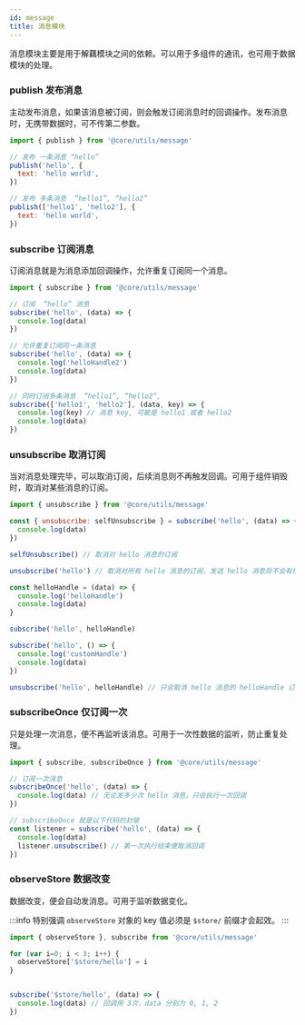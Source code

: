 ```yaml
---
id: message
title: 消息模块
---
```


消息模块主要是用于解藕模块之间的依赖。可以用于多组件的通讯，也可用于数据模块的处理。

### publish 发布消息

主动发布消息，如果该消息被订阅，则会触发订阅消息时的回调操作。发布消息时，无携带数据时，可不传第二参数。

```js
import { publish } from '@core/utils/message'

// 发布 一条消息 “hello”
publish('hello', {
  text: 'hello world',
})

// 发布 多条消息  “hello1”, “hello2”
publish(['hello1', 'hello2'], {
  text: 'hello world',
})
```

### subscribe 订阅消息

订阅消息就是为消息添加回调操作，允许重复订阅同一个消息。

```js
import { subscribe } from '@core/utils/message'

// 订阅  “hello” 消息
subscribe('hello', (data) => {
  console.log(data)
})

// 允许重复订阅同一条消息
subscribe('hello', (data) => {
  console.log('helloHandle2')
  console.log(data)
})

// 同时订阅多条消息  “hello1”, “hello2”,
subscribe(['hello1', 'hello2'], (data, key) => {
  console.log(key) // 消息 key, 可能是 hello1 或者 hello2
  console.log(data)
})
```

### unsubscribe 取消订阅

当对消息处理完毕，可以取消订阅，后续消息则不再触发回调。可用于组件销毁时，取消对某些消息的订阅。

```js
import { unsubscribe } from '@core/utils/message'

const { unsubscribe: selfUnsubscribe } = subscribe('hello', (data) => {
  console.log(data)
})

selfUnsubscribe() // 取消对 hello 消息的订阅

unsubscribe('hello') // 取消对所有 hello 消息的订阅，发送 hello 消息将不会有任何回调

const helloHandle = (data) => {
  console.log('helloHandle')
  console.log(data)
}

subscribe('hello', helloHandle)

subscribe('hello', () => {
  console.log('customHandle')
  console.log(data)
})

unsubscribe('hello', helloHandle) // 只会取消 hello 消息的 helloHandle 订阅
```

### subscribeOnce 仅订阅一次

只是处理一次消息，便不再监听该消息。可用于一次性数据的监听，防止重复处理。

```js
import { subscribe, subscribeOnce } from '@core/utils/message'

// 订阅一次消息
subscribeOnce('hello', (data) => {
  console.log(data) // 无论发多少次 hello 消息，只会执行一次回调
})

// subscribeOnce 就是以下代码的封装
const listener = subscribe('hello', (data) => {
  console.log(data)
  listener.unsubscribe() // 第一次执行结束便取消回调
})
```

### observeStore 数据改变

数据改变，便会自动发消息。可用于监听数据变化。

:::info 特别强调
`observeStore` 对象的 key 值必须是 `$store/` 前缀才会起效。
:::

```js
import { observeStore }, subscribe from '@core/utils/message'

for (var i=0; i < 3; i++) {
  observeStore['$store/hello'] = i
}


subscribe('$store/hello', (data) => {
  console.log(data) // 回调用 3次，data 分别为 0, 1, 2
})
```
